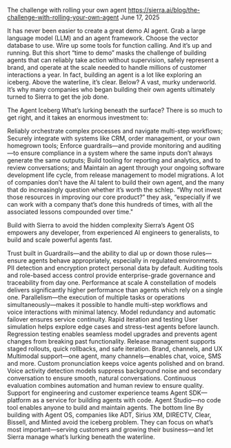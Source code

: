 The challenge with rolling your own agent
https://sierra.ai/blog/the-challenge-with-rolling-your-own-agent
June 17, 2025


It has never been easier to create a great demo AI agent. Grab a large language model (LLM) and an agent framework. Choose the vector database to use. Wire up some tools for function calling. And it’s up and running. But this short “time to demo” masks the challenge of building agents that can reliably take action without supervision, safely represent a brand, and operate at the scale needed to handle millions of customer interactions a year. In fact, building an agent is a lot like exploring an iceberg. Above the waterline, it’s clear. Below? A vast, murky underworld. It’s why many companies who began building their own agents ultimately turned to Sierra to get the job done.

The Agent Iceberg
What’s lurking beneath the surface?
There is so much to get right, and it takes an enormous investment to:

Reliably orchestrate complex processes and navigate multi-step workflows;
Securely integrate with systems like CRM, order management, or your own homegrown tools;
Enforce guardrails—and provide monitoring and auditing—to ensure compliance in a system where the same inputs don’t always generate the same outputs;
Build tooling for reporting and analytics, and to review conversations; and
Maintain an agent through your ongoing software development life cycle, from release management to model migrations.
A lot of companies don’t have the AI talent to build their own agent, and the many that do increasingly question whether it’s worth the schlep. “Why not invest those resources in improving our core product?” they ask, “especially if we can work with a company that’s done this hundreds of times, with all the associated lessons compounded over time."

Build with Sierra to avoid the hidden complexity
Sierra’s Agent OS empowers any developer, from experienced AI engineers to generalists, to build and scale powerful agents fast.

Trust built in
Guardrails—and the ability to dial up or down those rules—ensure agents behave appropriately, especially in regulated environments.
PII detection and encryption protect personal data by default.
Auditing tools and role-based access control provide enterprise-grade governance and traceability from day one.
Performance at scale
A constellation of models delivers significantly higher performance than agents which rely on a single one.
Parallelism—the execution of multiple tasks or operations simultaneously—makes it possible to handle multi-step workflows and voice interactions with minimal latency.
Model redundancy and automatic failover ensures service continuity.
Rapid iteration and testing
User simulation helps explore edge cases and stress-test agents before launch.
Regression testing enables seamless model upgrades and prevents agent changes from breaking past functionality.
Release management supports staged rollouts, quick rollbacks, and safe iteration.
Brand, channels, and UX
Multimodal support—one agent, many channels—enables chat, voice, SMS and more.
Custom pronunciation keeps voice agents polished and on brand.
Voice activity detection models suppress background noise and secondary conversation to ensure smooth, natural conversations.
Continuous evaluation combines automation and human review to ensure quality.
Support for engineering and customer experience teams
Agent SDK—platform as a service for building agents with code.
Agent Studio—no code tool enables anyone to build and maintain agents.
The bottom line
By building with Agent OS, companies like ADT, Sirius XM, DIRECTV, Clear, Bissell, and Minted avoid the iceberg problem. They can focus on what’s most important—serving customers and growing their business—and let Sierra manage what’s lurking beneath the waterline.